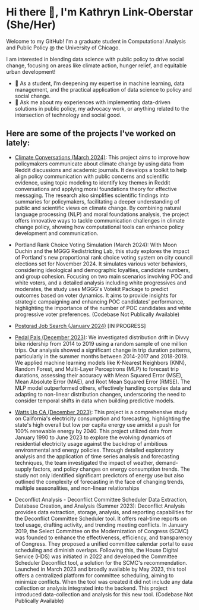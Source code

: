 # Hi there 👋, I'm Kathryn Link-Oberstar (She/Her)

Welcome to my GitHub! I'm a graduate student in Computational Analysis and Public Policy @ the University of Chicago. 

I am interested in blending data science with public policy to drive social change, focusing on areas like climate action, hunger relief, and equitable urban development!

- 🌱 As a student, I’m deepening my expertise in machine learning, data management, and the practical application of data science to policy and social change.
- 💬 Ask me about my experiences with implementing data-driven solutions in public policy, my advocacy work, or anything related to the intersection of technology and social good.

## Here are some of the projects I've worked on lately:

- [Climate Conversations (March 2024)](https://github.com/ehabich/climate-conversations): This project aims to improve how policymakers communicate about climate change by using data from Reddit discussions and academic journals. It develops a toolkit to help align policy communication with public concerns and scientific evidence, using topic modeling to identify key themes in Reddit conversations and applying moral foundations theory for effective messaging. The research also simplifies scientific findings into summaries for policymakers, facilitating a deeper understanding of public and scientific views on climate change. By combining natural language processing (NLP) and moral foundations analysis, the project offers innovative ways to tackle communication challenges in climate change policy, showing how computational tools can enhance policy development and communication.

- Portland Rank Choice Voting Simulation (March 2024): With Moon Duchin and the MGGG Redistricting Lab, this study explores the impact of Portland's new proportional rank choice voting system on city council elections set for November 2024. It simulates various voter behaviors, considering ideological and demographic loyalties, candidate numbers, and group cohesion. Focusing on two main scenarios involving POC and white voters, and a detailed analysis including white progressives and moderates, the study uses MGGG's Votekit Package to predict outcomes based on voter dynamics. It aims to provide insights for strategic campaigning and enhancing POC candidates' performance, highlighting the importance of the number of POC candidates and white progressive voter preferences. (Codebase Not Publically Available)

- [Postgrad Job Search (January 2024)](https://github.com/klinkoberstar/postgrad-job-search) [IN PROGRESS]
  
- [Pedal Pals (December 2023)](https://github.com/klinkoberstar/pedal_pals): We investigated distribution drift in Divvy bike ridership from 2014 to 2019 using a random sample of one million trips. Our analysis showed a significant change in trip duration patterns, particularly in the summer months between 2014-2017 and 2018-2019. We applied machine learning models like K-Nearest Neighbors (KNN), Random Forest, and Multi-Layer Perceptrons (MLP) to forecast trip durations, assessing their accuracy with Mean Squared Error (MSE), Mean Absolute Error (MAE), and Root Mean Squared Error (RMSE). The MLP model outperformed others, effectively handling complex data and adapting to non-linear distribution changes, underscoring the need to consider temporal shifts in data when building predictive models.

- [Watts Up CA (December 2023)](https://github.com/meganhmoore/watts-up-ca): This project is a comprehensive study on California's electricity consumption and forecasting, highlighting the state's high overall but low per capita energy use amidst a push for 100% renewable energy by 2040. This project utilized data from January 1990 to June 2023 to explore the evolving dynamics of residential electricity usage against the backdrop of ambitious environmental and energy policies. Through detailed exploratory analysis and the application of time series analysis and forecasting techniques, the team investigated the impact of weather, demand-supply factors, and policy changes on energy consumption trends. The study not only identified significant predictors of energy use but also outlined the complexity of forecasting in the face of changing trends, multiple seasonalities, and non-linear relationships

- Deconflict Analysis - Deconflict Committee Scheduler Data Extraction, Database Creation, and Analysis (Summer 2023): Deconflict Analysis provides data extraction, storage, analysis, and reporting capabilities for the Deconflict Committee Scheduler tool. It offers real-time reports on tool usage, drafting activity, and trending meeting conflicts. In January 2019, the Select Committee on the Modernization of Congress (SCMC) was founded to enhance the effectiveness, efficiency, and transparency of Congress. They proposed a unified committee calendar portal to ease scheduling and diminish overlaps. Following this, the House Digital Service (HDS) was initiated in 2022 and developed the Committee Scheduler Deconflict tool, a solution for the SCMC's recommendation. Launched in March 2023 and broadly available by May 2023, this tool offers a centralized platform for committee scheduling, aiming to minimize conflicts. When the tool was created it did not include any data collection or analysis integrated into the backend. This project introduced data-collection and analysis for this new tool. (Codebase Not Publically Available)




